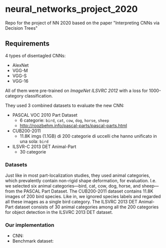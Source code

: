 # neural_networks_project_2020

Repo for the project of NN 2020 based on the paper "Interpreting CNNs via Decision Trees"

## Requirements
4 types of disentagled CNNs:
- AlexNet
- VGG-M
- VGG-S
- VGG-16

All of them were pre-trained on *ImageNet ILSVRC 2012* with a loss for 1000-category classification.

They used 3 combined datasets to evaluate the new CNN:
- PASCAL VOC 2010 Part Dataset
    - 6 categorie: `bird`, `cat`, `cow`, `dog`, `horse`, `sheep`
    - http://roozbehm.info/pascal-parts/pascal-parts.html
- CUB200-2011
    - 11.8K imgs (1.1GB) di 200 categorie di uccelli che hanno unificato in una sola: `bird`
- ILSVR-C 2013 DET Animal-Part
    - 30 categorie
### Datasets
Just like in most part-localization studies, they used animal categories, which prevalently contain non-rigid shape deformation, for evaluation. I.e. we selected six animal categories—bird, cat, cow, dog, horse, and sheep—from the PASCAL Part Dataset. The CUB200-2011 dataset contains 11.8K images of 200 bird species. Like in, we ignored species labels and regarded all these images as a single bird category. The ILSVRC 2013 DET Animal-Part dataset consists of 30 animal categories among all the 200 categories for object detection in the ILSVRC 2013 DET dataset.


### Our implementation

- CNN:
- Benchmark dataset: